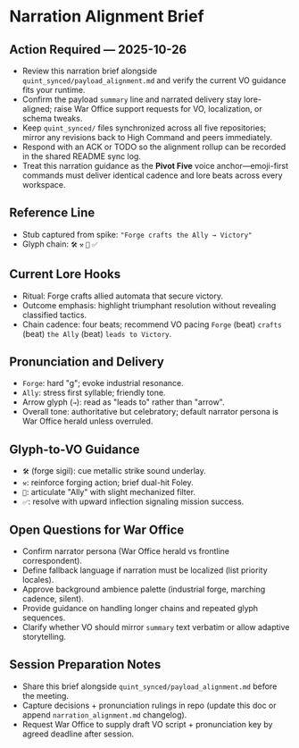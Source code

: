 # Narration Alignment Brief

## Action Required — 2025-10-26

- Review this narration brief alongside `quint_synced/payload_alignment.md` and verify the current VO guidance fits your runtime.
- Confirm the payload `summary` line and narrated delivery stay lore-aligned; raise War Office support requests for VO, localization, or schema tweaks.
- Keep `quint_synced/` files synchronized across all five repositories; mirror any revisions back to High Command and peers immediately.
- Respond with an ACK or TODO so the alignment rollup can be recorded in the shared README sync log.
- Treat this narration guidance as the **Pivot Five** voice anchor—emoji-first commands must deliver identical cadence and lore beats across every workspace.

## Reference Line

- Stub captured from spike: `"Forge crafts the Ally → Victory"`
- Glyph chain: `🛠️` `⚒️` `🤖` `✅`

## Current Lore Hooks

- Ritual: Forge crafts allied automata that secure victory.
- Outcome emphasis: highlight triumphant resolution without revealing classified tactics.
- Chain cadence: four beats; recommend VO pacing `Forge` (beat) `crafts` (beat) `the Ally` (beat) `leads to Victory`.

## Pronunciation and Delivery

- `Forge`: hard "g"; evoke industrial resonance.
- `Ally`: stress first syllable; friendly tone.
- Arrow glyph (`→`): read as "leads to" rather than "arrow".
- Overall tone: authoritative but celebratory; default narrator persona is War Office herald unless overruled.

## Glyph-to-VO Guidance

- `🛠️` (forge sigil): cue metallic strike sound underlay.
- `⚒️`: reinforce forging action; brief dual-hit Foley.
- `🤖`: articulate "Ally" with slight mechanized filter.
- `✅`: resolve with upward inflection signaling mission success.

## Open Questions for War Office

- Confirm narrator persona (War Office herald vs frontline correspondent).
- Define fallback language if narration must be localized (list priority locales).
- Approve background ambience palette (industrial forge, marching cadence, silent).
- Provide guidance on handling longer chains and repeated glyph sequences.
- Clarify whether VO should mirror `summary` text verbatim or allow adaptive storytelling.

## Session Preparation Notes

- Share this brief alongside `quint_synced/payload_alignment.md` before the meeting.
- Capture decisions + pronunciation rulings in repo (update this doc or append `narration_alignment.md` changelog).
- Request War Office to supply draft VO script + pronunciation key by agreed deadline after session.
